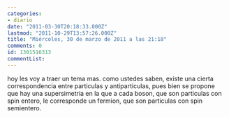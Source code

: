 ```yaml
---
categories:
- diario
date: "2011-03-30T20:18:33.000Z"
lastmod: "2011-10-29T13:57:26.000Z"
title: "Miércoles, 30 de marzo de 2011 a las 21:18"
comments: 0
id: 1301516313
commentList:
---
```


hoy les voy a traer un tema mas. como ustedes saben, existe una cierta correspondencia entre particulas y antiparticulas, pues bien se propone que hay una supersimetria en la que a cada boson, que son particulas con spin entero, le corresponde un fermion, que son particulas con spin semientero.